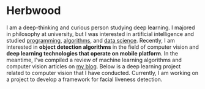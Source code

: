 # Herbwood

I am a deep-thinking and curious person studying deep learning. I majored in philosophy at university, but I was interested in artificial intelligence and studied [programming](https://github.com/herbwood/study_odds_ends), [algorithms](https://github.com/herbwood/study_algorithms), and [data science](https://github.com/herbwood/study_datascience). Recently, I am interested in **object detection algorithms** in the field of computer vision and **deep learning technologies that operate on mobile platform**. In the meantime, I've compiled a review of machine learning algorithms and computer vision articles on [my blog](https://herbwood.github.io/category/study/).
Below is a deep learning project related to computer vision that I have conducted. Currently, I am working on a project to develop a framework for facial liveness detection.
